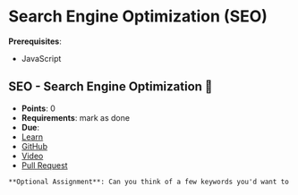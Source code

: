 # Search Engine Optimization (SEO)

**Prerequisites**:
- JavaScript

<!-- TODO: overview -->

## SEO - Search Engine Optimization 🔎
- **Points**: 0 
- **Requirements**: mark as done
- **Due**:
- [Learn](https://learn.firstdraft.com/lessons/400-search-engine-optimization)
- [GitHub](https://github.com/DPI-WE/search-engine-optimization)
- [Video](https://youtu.be/pO1R2iunoMA)
- [Pull Request](https://github.com/DPI-WE/readit/pull/20/)
```md
**Optional Assignment**: Can you think of a few keywords you'd want to target for your final project?
```

<!-- TODO: demo keeping a blog on the site -->

<!-- TODO: maybe add the get first 5 users assignment? -->
